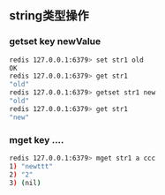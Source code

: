 ## string类型操作

### getset key newValue

```bash
redis 127.0.0.1:6379> set str1 old
OK
redis 127.0.0.1:6379> get str1
"old"
redis 127.0.0.1:6379> getset str1 new
"old"
redis 127.0.0.1:6379> get str1
"new"
```


### mget key ....

```bash
redis 127.0.0.1:6379> mget str1 a ccc
1) "newttt"
2) "2"
3) (nil)
```
